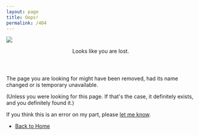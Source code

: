 ```yaml
---
layout: page
title: Oops!
permalink: /404
---
```

<!-- Banner -->
<span class="image fit"><img class="inversion" src="/assets/images/errorw.png"></span>
  <section id="banner">
    <div class="content">
      <header>
        <p>Looks like you are lost.</p>
      </header>
      <p>The page you are looking for might have been removed, had its name changed or is temporary unavailable.</p>
      <p>(Unless you were looking for this page. If that's the case, it definitely exists, and you definitely found it.)</p>
      <p>If you think this is an error on my part, please <a href="mailto:{{ site.email }}">let me know</a>.</p>
      <ul class="actions">
        <li><a href="{{ '' | absolute_url }}" class="button big special">Back to Home</a></li>
      </ul>
    </div>
  </section>